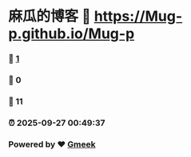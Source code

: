 # 麻瓜的博客 :link: https://Mug-p.github.io/Mug-p 
### :page_facing_up: [1](https://Mug-p.github.io/Mug-p/tag.html) 
### :speech_balloon: 0 
### :hibiscus: 11 
### :alarm_clock: 2025-09-27 00:49:37 
### Powered by :heart: [Gmeek](https://github.com/Meekdai/Gmeek)
